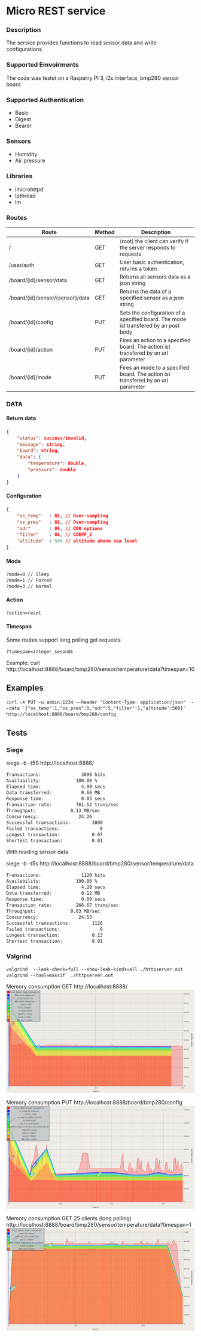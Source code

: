 # Micro REST service

### Description
The service provides functions to read sensor data and write configurations.

### Supported Emvoirments
The code was testet on a Rasperry PI 3, i2c interface, bmp280 sensor board

### Supported Authentication
- Basic
- Digest
- Bearer

### Sensors 
- Humidity
- Air pressure

### Libraries
- lmicrohttpd
- lpthread
- lm

### Routes

| Route                            | Method | Description                                                                          |
|----------------------------------|--------|--------------------------------------------------------------------------------------|
| /                                | GET    | (root) the client can verify if the server responds to requests                      |
| /user/auth                       | GET    | User basic authentication, returns a token                                           |
| /board/{id}/sensor/data          | GET    | Returns all sensors data as a json string                                            |
| /board/{id}/sensor/{sensor}/data | GET    | Returns the data of a specified sensor as a json string                              |
| /board/{id}/config               | PUT    | Sets the configuration of a specified board. The mode ist transfered by an post body |
| /board/{id}/action               | PUT    | Fires an action to a specified board. The action ist transfered by an url parameter  |
| /board/{id}/mode                 | PUT    | Fires an mode to a specified board. The action ist transfered by an url parameter    |

### DATA


#### Return data

```json 
{
    "status": success/invalid,
    "message": string,
    "board": string,
    "data": {
        "temperature": double,
        "pressure": double
    }
}
```

#### Configuration

```json 
{
    "os_temp"   : 01, // Over-sampling
    "os_pres"   : 01, // Over-sampling
    "odr"       : 05, // ODR options
    "filter"    : 01, // COEFF_2
    "altitude"  : 500 // altitude above sea level
}
```

#### Mode
```
?mode=0 // Sleep
?mode=1 // Forced
?mode=3 // Normal
```

#### Action
```
?action=reset
```

#### Timespan
Some routes support long polling get requests
```
?timespan=integer_seconds
```
Example: 
curl http://localhost:8888/board/bmp280/sensor/temperature/data?timespan=10

## Examples
```
curl -X PUT -u admin:1234 --header "Content-Type: application/json"  --data '{"os_temp":1,"os_pres":1,"odr":5,"filter":1,"altitude":500}' http://localhost:8888/board/bmp280/config
```


## Tests
### Siege

siege -b -t5S http://localhost:8888/

```
Transactions:		        3800 hits
Availability:		      100.00 %
Elapsed time:		        4.99 secs
Data transferred:	        0.66 MB
Response time:		        0.03 secs
Transaction rate:	      761.52 trans/sec
Throughput:		        0.13 MB/sec
Concurrency:		       24.26
Successful transactions:        3800
Failed transactions:	           0
Longest transaction:	        0.07
Shortest transaction:	        0.01
```

With reading sensor data

siege -b -t5s  http://localhost:8888/board/bmp280/sensor/temperature/data

```
Transactions:		        1120 hits
Availability:		      100.00 %
Elapsed time:		        4.20 secs
Data transferred:	        0.12 MB
Response time:		        0.09 secs
Transaction rate:	      266.67 trans/sec
Throughput:		        0.03 MB/sec
Concurrency:		       24.53
Successful transactions:        1120
Failed transactions:	           0
Longest transaction:	        0.13
Shortest transaction:	        0.01
```


### Valgrind
```
valgrind  --leak-check=full --show-leak-kinds=all ./httpserver.out
valgrind --tool=massif  ./httpserver.out
```

Memory consumption GET http://localhost:8888/
![GitHub Logo](/doc/get.png)

Memory consumption PUT http://localhost:8888/board/bmp280/config
![GitHub Logo](/doc/put.png)

Memory consumption GET 25 clients (long polling) http://localhost:8888/board/bmp280/sensor/temperature/data?timespan=1
![GitHub Logo](/doc/stream.png)

